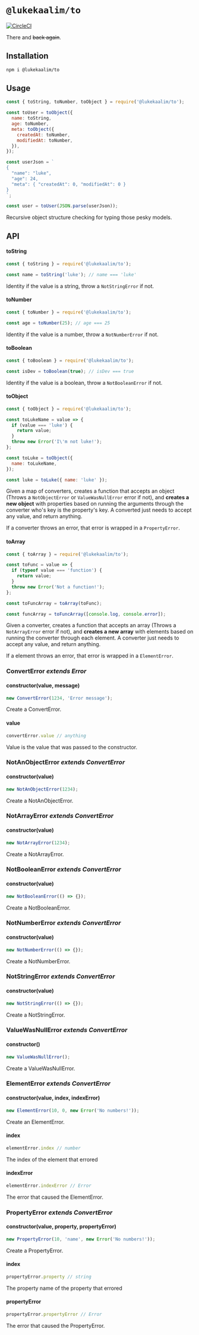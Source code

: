 # `@lukekaalim/to`

[![CircleCI](https://circleci.com/gh/lukekaalim/to.svg?style=svg)](https://circleci.com/gh/lukekaalim/to)

There and ~~back again~~.

## Installation

```bash
npm i @lukekaalim/to
```

##  Usage

```javascript
const { toString, toNumber, toObject } = require('@lukekaalim/to');

const toUser = toObject({
  name: toString,
  age: toNumber,
  meta: toObject({
    createdAt: toNumber,
    modifiedAt: toNumber,
  }),
});

const userJson = `
{
  "name": "luke",
  "age": 24,
  "meta": { "createdAt": 0, "modifiedAt": 0 }
}
`;

const user = toUser(JSON.parse(userJson));
```

Recursive object structure checking for typing those pesky models.

## API

#### toString
```javascript
const { toString } = require('@lukekaalim/to');

const name = toString('luke'); // name === 'luke'
```
Identity if the value is a string, throw a `NotStringError` if not.

#### toNumber
```javascript
const { toNumber } = require('@lukekaalim/to');

const age = toNumber(25); // age === 25
```
Identity if the value is a number, throw a `NotNumberError` if not.

#### toBoolean
```javascript
const { toBoolean } = require('@lukekaalim/to');

const isDev = toBoolean(true); // isDev === true
```
Identity if the value is a boolean, throw a `NotBooleanError` if not.

#### toObject
```javascript
const { toObject } = require('@lukekaalim/to');

const toLukeName = value => {
  if (value === 'luke') {
    return value;
  }
  throw new Error('I\'m not luke!');
};

const toLuke = toObject({
  name: toLukeName,
});

const luke = toLuke({ name: 'luke' });
```
Given a map of converters, creates a function that accepts an object (Throws a `NotObjectError` or `ValueWasNullError` error if not), and **creates a new object** with properties based on running the arguments through the converter who's key is the property's key. A converted just needs to accept any value, and return anything.

If a converter throws an error, that error is wrapped in a `PropertyError`.

#### toArray
```javascript
const { toArray } = require('@lukekaalim/to');

const toFunc = value => {
  if (typeof value === 'function') {
    return value;
  }
  throw new Error('Not a function!');
};

const toFuncArray = toArray(toFunc);

const funcArray = toFuncArray([console.log, console.error]);
```
Given a converter, creates a function that accepts an array (Throws a `NotArrayError` error if not), and **creates a new array** with elements based on running the converter through each element. A converter just needs to accept any value, and return anything.

If a element throws an error, that error is wrapped in a `ElementError`.

### ConvertError *extends Error*
#### constructor(value, message)
```javascript
new ConvertError(1234, 'Error message');
```
Create a ConvertError.
#### value
```javascript
convertError.value // anything
```
Value is the value that was passed to the constructor.

### NotAnObjectError *extends ConvertError*
#### constructor(value)
```javascript
new NotAnObjectError(1234);
```
Create a NotAnObjectError.
### NotArrayError *extends ConvertError*
#### constructor(value)
```javascript
new NotArrayError(1234);
```
Create a NotArrayError.
### NotBooleanError *extends ConvertError*
#### constructor(value)
```javascript
new NotBooleanError(() => {});
```
Create a NotBooleanError.
### NotNumberError *extends ConvertError*
#### constructor(value)
```javascript
new NotNumberError(() => {});
```
Create a NotNumberError.
### NotStringError *extends ConvertError*
#### constructor(value)
```javascript
new NotStringError(() => {});
```
Create a NotStringError.
### ValueWasNullError *extends ConvertError*
#### constructor()
```javascript
new ValueWasNullError();
```
Create a ValueWasNullError.

### ElementError *extends ConvertError*
#### constructor(value, index, indexError)
```javascript
new ElementError(10, 0, new Error('No numbers!'));
```
Create an ElementError.
#### index
```javascript
elementError.index // number
```
The index of the element that errored
#### indexError
```javascript
elementError.indexError // Error
```
The error that caused the ElementError.

### PropertyError *extends ConvertError*
#### constructor(value, property, propertyError)
```javascript
new PropertyError(10, 'name', new Error('No numbers!'));
```
Create a PropertyError.
#### index
```javascript
propertyError.property // string
```
The property name of the property that errored
#### propertyError
```javascript
propertyError.propertyError // Error
```
The error that caused the PropertyError.
